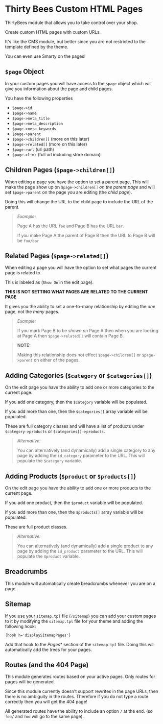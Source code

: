 # Thirty Bees Custom HTML Pages
ThirtyBees module that allows you to take control over your shop.

Create custom HTML pages with custom URLs.

It's like the CMS module, but better since you are not restricted to the template defined by the theme.

You can even use Smarty on the pages!

## `$page` Object
In your custom pages you will have access to the `$page` object which will give you information about the page and child pages.

You have the following properties
- `$page->id`
- `$page->name`
- `$page->meta_title`
- `$page->meta_description`
- `$page->meta_keywords`
- `$page->parent`
- `$page->children[]` (more on this later)
- `$page->related[]` (more on this later)
- `$page->url` (url path)
- `$page->link` (full url including store domain)

## Children Pages (`$page->children[]`)
When editing a page you have the option to set a parent page. This will make the page show up on `$page->children[]` *on the parent page* and will set `$page->parent` on the page you are editing (the *child page*).

Doing this will change the URL to the child page to include the URL of the parent.
> *Example:*
>
> Page A has the URL `foo` and Page B has the URL `bar`.
>
> If you make Page A the parent of Page B then the URL to Page B will be
> `foo/bar`


## Related Pages (`$page->related[]`)
When editing a page you will have the option to set what pages the current page is related to.

This is labeled as (`Show On` in the edit page).

**THIS IS NOT SETTING WHAT PAGES ARE RELATED TO THE CURRENT PAGE**

It gives you the ability to set a one-to-many relationship by editing the *one* page, not the *many* pages.

> *Example:*
>
> If you mark Page B to be *shown on* Page A then when you are looking at Page A then `$page->related[]` will contain Page B.

> **NOTE:**
>
> Making this relationship does not effect `$page->children[]` or `$page->parent` on either of the pages.


## Adding Categories (`$category` or `$categories[]`)
On the edit page you have the ability to add one or more categories to the current page.

If you add one category, then the `$category` variable will be populated.

If you add more than one, then the `$categories[]` array variable will be populated.

These are full category classes and will have a list of products under `$category->products` or `$categories[]->products`.

> *Alternative:*
>
> You can alternatively (and dynamically) add a single category to any page by adding the `id_category` parameter to the URL. This will populate the `$category` variable.


## Adding Products (`$product` or `$products[]`)
On the edit page you have the ability to add one or more products to the current page.

If you add one product, then the `$product` variable will be populated.

If you add more than one, then the `$products[]` array variable will be populated.

These are full product classes.

> *Alternative:*
>
> You can alternatively (and dynamically) add a single product to any page by adding the `id_product` parameter to the URL. This will populate the `$product` variable.


## Breadcrumbs
This module will automatically create breadcrumbs whenever you are on a page.


## Sitemap
If you use your `sitemap.tpl` file (`/sitemap`) you can add your custom pages to it by modifying the `sitemap.tpl` file for your theme and adding the following hook:
```
{hook h='displaySitemapPages'}
```

Add that hook to the *Pages** section of the `sitemap.tpl` file. Doing this will automatically add the trees for your pages.

## Routes (and the 404 Page)
This module generates routes based on your active pages. Only routes for pages will be generated.

Since this module currently doesn't support rewrites in the page URLs, then there is no ambiguity in the routes. Therefore if you do not type a route correctly then you will get the 404 page!

All generated routes have the ability to include an option `/` at the end. (so `foo/` and `foo` will go to the same page).